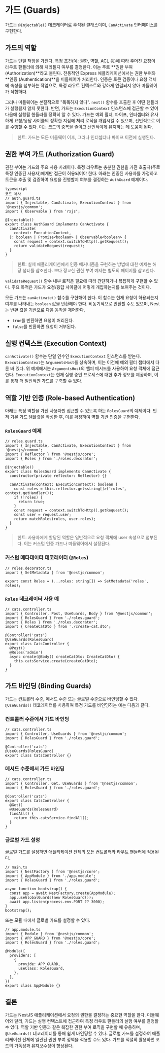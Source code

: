 # 가드 (Guards)

가드는 `@Injectable()` 데코레이터로 주석된 클래스이며, `CanActivate` 인터페이스를 구현한다.

## 가드의 역할

가드는 단일 책임을 가진다. 특정 조건(예: 권한, 역할, ACL 등)에 따라 주어진 요청이 라우트 핸들러에 의해 처리될지 여부를 결정한다. 이는 주로 **권한 부여 (Authorization)**라고 불린다. 전통적인 Express 애플리케이션에서는 권한 부여와 **인증 (Authentication)**을 미들웨어가 처리한다. 인증은 토큰 검증이나 요청 객체에 속성을 첨부하는 작업으로, 특정 라우트 컨텍스트와 강하게 연결되지 않아 미들웨어가 적합하다.

그러나 미들웨어는 본질적으로 "똑똑하지 않다". `next()` 함수를 호출한 후 어떤 핸들러가 실행될지 알지 못한다. 반면, 가드는 `ExecutionContext` 인스턴스에 접근할 수 있어 다음에 실행될 핸들러를 정확히 알 수 있다. 가드는 예외 필터, 파이프, 인터셉터와 유사하게 요청/응답 사이클의 정확한 지점에 처리 로직을 개입시킬 수 있으며, 선언적으로 이를 수행할 수 있다. 이는 코드의 중복을 줄이고 선언적이게 유지하는 데 도움이 된다.

> 힌트: 가드는 모든 미들웨어 이후, 그러나 인터셉터나 파이프 이전에 실행된다.
> 

## 권한 부여 가드 (Authorization Guard)

권한 부여는 가드의 주요 사용 사례이다. 특정 라우트는 충분한 권한을 가진 호출자(주로 특정 인증된 사용자)에게만 접근이 허용되어야 한다. 아래는 인증된 사용자를 가정하고 토큰을 추출 및 검증하여 요청을 진행할지 여부를 결정하는 `AuthGuard` 예제이다.

```tsx
typescript
코드 복사
// auth.guard.ts
import { Injectable, CanActivate, ExecutionContext } from '@nestjs/common';
import { Observable } from 'rxjs';

@Injectable()
export class AuthGuard implements CanActivate {
  canActivate(
    context: ExecutionContext,
  ): boolean | Promise<boolean> | Observable<boolean> {
    const request = context.switchToHttp().getRequest();
    return validateRequest(request);
  }
}

```

> 힌트: 실제 애플리케이션에서 인증 메커니즘을 구현하는 방법에 대한 예제는 해당 챕터를 참조한다. 보다 정교한 권한 부여 예제는 별도의 페이지를 참고한다.
> 

`validateRequest()` 함수 내부 로직은 필요에 따라 간단하거나 복잡하게 구현할 수 있다. 주요 목적은 가드가 요청/응답 사이클에 어떻게 개입하는지를 보여주는 것이다.

모든 가드는 `canActivate()` 함수를 구현해야 한다. 이 함수는 현재 요청이 허용되는지 여부를 나타내는 `boolean` 값을 반환해야 한다. 비동기적으로 반환할 수도 있으며, Nest는 반환 값을 기반으로 다음 동작을 제어한다.

- `true`를 반환하면 요청이 처리된다.
- `false`를 반환하면 요청이 거부된다.

## 실행 컨텍스트 (Execution Context)

`canActivate()` 함수는 단일 인수인 `ExecutionContext` 인스턴스를 받는다. `ExecutionContext`는 `ArgumentsHost`를 상속하며, 이는 이전에 예외 필터 챕터에서 다룬 바 있다. 위 예제에서는 `ArgumentsHost`의 헬퍼 메서드를 사용하여 요청 객체에 접근한다. `ExecutionContext`는 현재 실행 중인 프로세스에 대한 추가 정보를 제공하며, 이를 통해 더 일반적인 가드를 구축할 수 있다.

## 역할 기반 인증 (Role-based Authentication)

아래는 특정 역할을 가진 사용자만 접근할 수 있도록 하는 `RolesGuard`의 예제이다. 먼저 기본 가드 템플릿을 작성한 후, 이를 확장하여 역할 기반 인증을 구현한다.

### `RolesGuard` 예제

```tsx
// roles.guard.ts
import { Injectable, CanActivate, ExecutionContext } from '@nestjs/common';
import { Reflector } from '@nestjs/core';
import { Roles } from './roles.decorator';

@Injectable()
export class RolesGuard implements CanActivate {
  constructor(private reflector: Reflector) {}

  canActivate(context: ExecutionContext): boolean {
    const roles = this.reflector.get<string[]>('roles', context.getHandler());
    if (!roles) {
      return true;
    }
    const request = context.switchToHttp().getRequest();
    const user = request.user;
    return matchRoles(roles, user.roles);
  }
}
```

> 힌트: 사용자에게 할당된 역할은 일반적으로 요청 객체에 user 속성으로 첨부된다. 이는 커스텀 인증 가드나 미들웨어에서 설정된다.
> 

### 커스텀 메타데이터 데코레이터 (`@Roles`)

```tsx
// roles.decorator.ts
import { SetMetadata } from '@nestjs/common';

export const Roles = (...roles: string[]) => SetMetadata('roles', roles);
```

### `Roles` 데코레이터 사용 예

```tsx
// cats.controller.ts
import { Controller, Post, UseGuards, Body } from '@nestjs/common';
import { RolesGuard } from './roles.guard';
import { Roles } from './roles.decorator';
import { CreateCatDto } from './create-cat.dto';

@Controller('cats')
@UseGuards(RolesGuard)
export class CatsController {
  @Post()
  @Roles('admin')
  async create(@Body() createCatDto: CreateCatDto) {
    this.catsService.create(createCatDto);
  }
}
```

## 가드 바인딩 (Binding Guards)

가드는 컨트롤러 수준, 메서드 수준 또는 글로벌 수준으로 바인딩할 수 있다. `@UseGuards()` 데코레이터를 사용하여 특정 가드를 바인딩하는 예는 다음과 같다.

### 컨트롤러 수준에서 가드 바인딩

```tsx
// cats.controller.ts
import { Controller, UseGuards } from '@nestjs/common';
import { RolesGuard } from './roles.guard';

@Controller('cats')
@UseGuards(RolesGuard)
export class CatsController {}
```

### 메서드 수준에서 가드 바인딩

```tsx
// cats.controller.ts
import { Controller, Get, UseGuards } from '@nestjs/common';
import { RolesGuard } from './roles.guard';

@Controller('cats')
export class CatsController {
  @Get()
  @UseGuards(RolesGuard)
  findAll() {
    return this.catsService.findAll();
  }
}
```

### 글로벌 가드 설정

글로벌 가드를 설정하면 애플리케이션 전체의 모든 컨트롤러와 라우트 핸들러에 적용된다.

```tsx
// main.ts
import { NestFactory } from '@nestjs/core';
import { AppModule } from './app.module';
import { RolesGuard } from './roles.guard';

async function bootstrap() {
  const app = await NestFactory.create(AppModule);
  app.useGlobalGuards(new RolesGuard());
  await app.listen(process.env.PORT ?? 3000);
}
bootstrap();
```

또는 모듈 내에서 글로벌 가드를 설정할 수 있다.

```tsx
// app.module.ts
import { Module } from '@nestjs/common';
import { APP_GUARD } from '@nestjs/core';
import { RolesGuard } from './roles.guard';

@Module({
  providers: [
    {
      provide: APP_GUARD,
      useClass: RolesGuard,
    },
  ],
})
export class AppModule {}
```

## 결론

가드는 NestJS 애플리케이션에서 요청의 권한을 결정하는 중요한 역할을 한다. 미들웨어와 달리, 가드는 실행 컨텍스트에 접근하여 특정 라우트 핸들러의 실행 여부를 결정할 수 있다. 역할 기반 인증과 같은 복잡한 권한 부여 로직을 구현할 때 유용하며, `@UseGuards()` 데코레이터를 통해 쉽게 바인딩할 수 있다. 글로벌 가드를 설정하여 애플리케이션 전체에 일관된 권한 부여 정책을 적용할 수도 있다. 가드를 적절히 활용하면 코드의 가독성과 유지보수성이 향상된다.